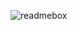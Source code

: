 ![readmebox](https://github.com/Dikanomi/public/assets/141466542/b299da14-42d4-425d-b317-f3bd25883c0f)
